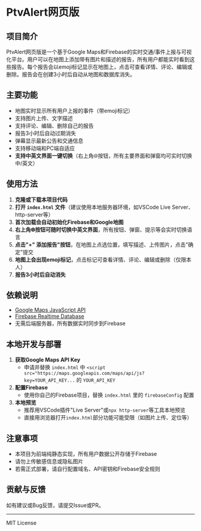 # PtvAlert网页版

## 项目简介

PtvAlert网页版是一个基于Google Maps和Firebase的实时交通/事件上报与可视化平台。用户可以在地图上添加带有图片和描述的报告，所有用户都能实时看到这些报告。每个报告会以emoji标记显示在地图上，点击可查看详情、评论、编辑或删除。报告会在创建3小时后自动从地图和数据库消失。

## 主要功能
- 地图实时显示所有用户上报的事件（带emoji标记）
- 支持图片上传、文字描述
- 支持评论、编辑、删除自己的报告
- 报告3小时后自动过期消失
- 弹幕显示最新公告和交通信息
- 支持移动端和PC端自适应
- **支持中英文界面一键切换**（右上角🌐按钮，所有主要界面和弹窗均可实时切换中/英文）

## 使用方法

1. **克隆或下载本项目代码**
2. **打开 `index.html` 文件**（建议使用本地服务器环境，如VSCode Live Server、http-server等）
3. **首次加载会自动初始化Firebase和Google地图**
4. **右上角🌐按钮可随时切换中英文界面**，所有按钮、弹窗、提示等会实时切换语言
5. **点击"+" 添加报告"按钮**，在地图上点选位置，填写描述、上传图片，点击"确定"提交
6. **地图上会出现emoji标记**，点击标记可查看详情、评论、编辑或删除（仅限本人）
7. **报告3小时后自动消失**

## 依赖说明
- [Google Maps JavaScript API](https://developers.google.com/maps/documentation/javascript/overview)
- [Firebase Realtime Database](https://firebase.google.com/docs/database)
- 无需后端服务器，所有数据实时同步到Firebase

## 本地开发与部署

1. **获取Google Maps API Key**
   - 申请并替换 `index.html` 中 `<script src="https://maps.googleapis.com/maps/api/js?key=YOUR_API_KEY...` 的 `YOUR_API_KEY`
2. **配置Firebase**
   - 使用你自己的Firebase项目，替换 `index.html` 里的 `firebaseConfig` 配置
3. **本地预览**
   - 推荐用VSCode插件"Live Server"或`npx http-server`等工具本地预览
   - 直接用浏览器打开`index.html`部分功能可能受限（如图片上传、定位等）

## 注意事项
- 本项目为前端纯静态实现，所有用户数据公开存储于Firebase
- 请勿上传敏感信息或隐私图片
- 若需正式部署，请自行配置域名、API密钥和Firebase安全规则

## 贡献与反馈
如有建议或Bug反馈，请提交Issue或PR。

---

MIT License 